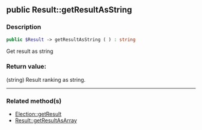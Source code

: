 ## public Result::getResultAsString

### Description    

```php
public $Result -> getResultAsString ( ) : string
```

Get result as string    


### Return value:   

(string) Result ranking as string.


---------------------------------------

### Related method(s)      

* [Election::getResult](../Election%20Class/public%20Election--getResult.md)    
* [Result::getResultAsArray](../Result%20Class/public%20Result--getResultAsArray.md)    
